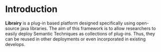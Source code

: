 # Introduction
**Librairy** is a plug-in based platform designed specifically using open-source java libraries. The aim of this framework is to allow researchers to easily deploy Semantic Techniques as collections of plug-ins. Thus, they can be reused in other deployments or even incorporated in existing develops. 
